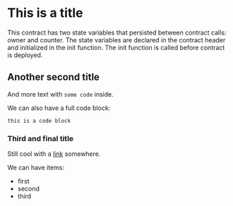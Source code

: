 # This is a title

This contract has two state variables that persisted between contract calls: owner and counter. The state variables are declared in the contract header and initialized in the init function. The init function is called before contract is deployed.

## Another second title

And more text with `some code` inside.

We can also have a full code block:

```
this is a code block
```

### Third and final title

Still cool with a [link](https://ton.org) somewhere.

We can have items:

- first
- second
- third
